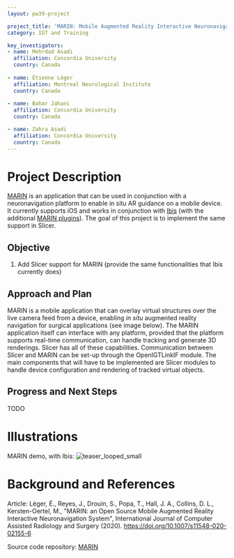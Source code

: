 ```yaml
---
layout: pw39-project

project_title: 'MARIN: Mobile Augmented Reality Interactive Neuronavigator (in Slicer)'
category: IGT and Training

key_investigators:
- name: Mehrdad Asadi
  affiliation: Concordia University
  country: Canada
  
- name: Étienne Léger
  affiliation: Montreal Neurological Institute
  country: Canada
  
- name: Bahar Jahani
  affiliation: Concordia University
  country: Canada

- name: Zahra Asadi
  affiliation: Concordia University
  country: Canada
---
```


# Project Description

<!-- Add a short paragraph describing the project. -->
[MARIN](https://github.com/AppliedPerceptionLab/MARIN) is an application that can be used in conjunction with a neuronavigation platform to enable in situ AR guidance on a mobile device. It currently supports iOS and works in conjunction with [Ibis](https://github.com/IbisNeuronav/Ibis) (with the additional [MARIN plugins](https://github.com/AppliedPerceptionLab/IbisPluginsExtraMARIN)). The goal of this project is to implement the same support in Slicer.

## Objective

<!-- Describe here WHAT you would like to achieve (what you will have as end result). -->

1. Add Slicer support for MARIN (provide the same functionalities that Ibis currently does)

## Approach and Plan

<!-- Describe here HOW you would like to achieve the objectives stated above. -->

MARIN is a mobile application that can overlay virtual structures over the live camera feed from a device, enabling *in situ* augmented reality navigation for surgical applications (see image below). The MARIN application itself can interface with any platform, provided that the platform supports real-time communication, can handle tracking and generate 3D renderings. Slicer has all of these capabilities. Communication between Slicer and MARIN can be set-up through the OpenIGTLinkIF module. The main components that will have to be implemented are Slicer modules to handle device configuration and rendering of tracked virtual objects.

## Progress and Next Steps

<!-- Update this section as you make progress, describing of what you have ACTUALLY DONE.
     If there are specific steps that you could not complete then you can describe them here, too. -->

TODO

# Illustrations

<!-- Add pictures and links to videos that demonstrate what has been accomplished.
![Description of picture](Example2.jpg)
![Some more images](Example2.jpg)
-->

MARIN demo, with Ibis:
![teaser_looped_small](https://github.com/the-mercury/ProjectWeek39/assets/17100565/b0f84128-5ce2-46ae-9e5b-3a12c778468f)

# Background and References

<!-- If you developed any software, include link to the source code repository.
     If possible, also add links to sample data, and to any relevant publications. -->
Article: Léger, É., Reyes, J., Drouin, S., Popa, T., Hall, J. A., Collins, D. L., Kersten-Oertel, M., "MARIN: an Open Source Mobile Augmented Reality Interactive Neuronavigation System", International Journal of Computer Assisted Radiology and Surgery (2020). 
https://doi.org/10.1007/s11548-020-02155-6

Source code repository: [MARIN](https://github.com/AppliedPerceptionLab/MARIN/tree/master)
